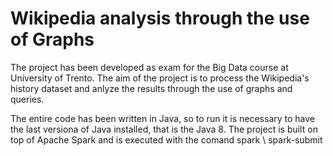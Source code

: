 # Wikipedia analysis through the use of Graphs

The project has been developed as exam for the Big Data course at University of Trento. The aim of the project is to process the Wikipedia's history dataset and anlyze the results through the use of graphs and queries.

The entire code has been written in Java, so to run it is necessary to have the last versiona of Java installed, that is the Java 8.
The project is built on top of Apache Spark and is executed with the comand spark \\ spark-submit

